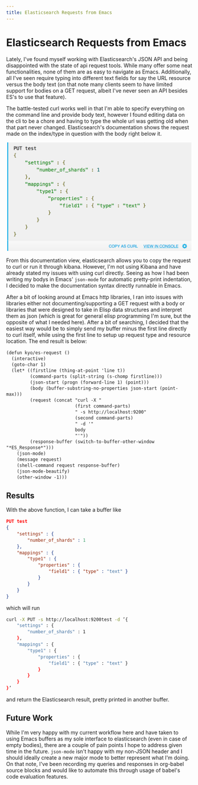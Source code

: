```yaml
---
title: Elasticsearch Requests from Emacs
---
```


# Elasticsearch Requests from Emacs

Lately, I've found myself working with Elasticsearch's JSON API and being disappointed with the state of api request tools. While many offer some neat functionalities, none of them are as easy to navigate as Emacs. Additionally, all I've seen require typing into different text fields for say the URL resource versus the body text (on that note many clients seem to have limited support for bodies on a GET request, albeit I've never seen an API besides ES's to use that feature).

The battle-tested curl works well in that I'm able to specify everything on the command line and provide body text, however I found editing data on the cli to be a chore and having to type the whole url was getting old when that part never changed. Elasticsearch's documentation shows the request made on the index/type in question with the body right below it.

![Elasticsearch documentation for a create index PUT request](/assets/elastic-create.png)

From this documentation view, elasticsearch allows you to copy the request to curl or run it through kibana. However, I'm not using Kibana and have already stated my issues with using curl directly. Seeing as how I had been writing my bodys in Emacs' `json-mode` for automatic pretty-print indentation, I decided to make the documentation syntax directly runnable in Emacs.

After a bit of looking around at Emacs http libraries, I ran into issues with libraries either not documenting/supporting a GET request with a body or libraries that were designed to take in Elisp data structures and interpret them as json (which is great for general elisp programming I'm sure, but the opposite of what I needed here). After a bit of searching, I decided that the easiest way would be to simply send my buffer minus the first line directly to curl itself, while using the first line to setup up request type and resource location. The end result is below:


```emacs-lisp
(defun kyo/es-request ()
  (interactive)
  (goto-char 1)
  (let* ((firstline (thing-at-point 'line t))
         (command-parts (split-string (s-chomp firstline)))
         (json-start (progn (forward-line 1) (point)))
         (body (buffer-substring-no-properties json-start (point-max)))
         (request (concat "curl -X "
                          (first command-parts)
                          " -s http://localhost:9200"
                          (second command-parts)
                          " -d '"
                          body
                          "'"))
         (response-buffer (switch-to-buffer-other-window "*ES_Response*")))
    (json-mode)
    (message request)
    (shell-command request response-buffer)
    (json-mode-beautify)
    (other-window -1)))
```
## Results

With the above function, I can take a buffer like
```json
PUT test
{
    "settings" : {
        "number_of_shards" : 1
    },
    "mappings" : {
        "type1" : {
            "properties" : {
                "field1" : { "type" : "text" }
            }
        }
    }
}
```

which will run

```bash
curl -X PUT -s http://localhost:9200test -d ’{
    "settings" : {
        "number_of_shards" : 1
    },
    "mappings" : {
        "type1" : {
            "properties" : {
                "field1" : { "type" : "text" }
            }
        }
    }
}’
```

and return the Elasticsearch result, pretty printed in another buffer.

## Future Work

While I'm very happy with my current workflow here and have taken to using Emacs buffers as my sole interface to elasticsearch (even in case of empty bodies), there are a couple of pain points I hope to address given time in the future. `json-mode` isn't happy with my non-JSON header and I should ideally create a new major mode to better represent what I'm doing. On that note, I've been recording my queries and responses in org-babel source blocks and would like to automate this through usage of babel's code evaluation features.
